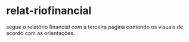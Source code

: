 # relat-riofinancial
segue o relatório financial com a terceira página contendo os visuais de acordo com as orientações.
